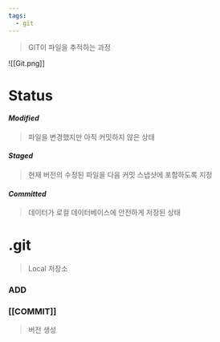 ```yaml
---
tags:
  - git
---
```

> GIT이 파일을 추적하는 과정

![[Git.png]]


# Status
#### _Modified_
>파일을 변경했지만 아직 커밋하지 않은 상태
#### _Staged_
> 현재 버전의 수정된 파일을 다음 커밋 스냅샷에 포함하도록 지정
#### _Committed_
> 데이터가 로컬 데이터베이스에 안전하게 저장된 상태



# .git
> Local 저장소

### ADD

### [[COMMIT]]
> 버전 생성